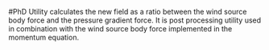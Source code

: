 #PhD
Utility calculates the new field as a ratio between the wind source body force and the pressure gradient force. It is post processing utility used in combination with the wind source body force implemented in the momentum equation.